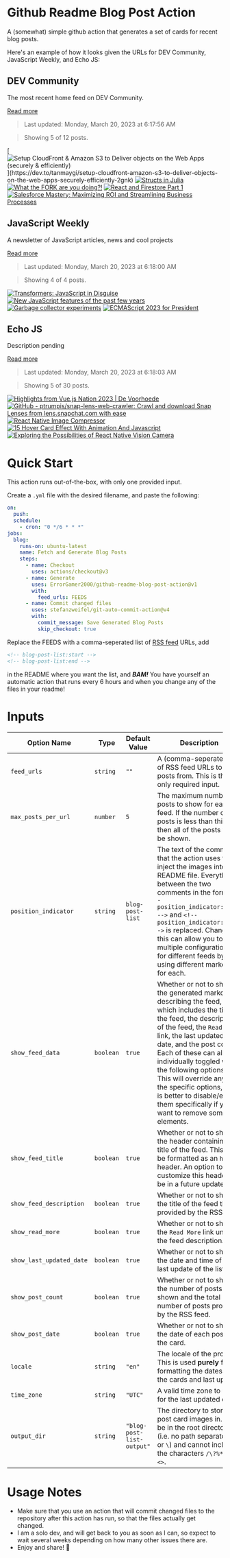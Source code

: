 # Github Readme Blog Post Action

A (somewhat) simple github action that generates a set of cards for recent blog posts.

Here's an example of how it looks given the URLs for DEV Community, JavaScript Weekly, and Echo JS:

<!-- post-list:start -->
## DEV Community

The most recent home feed on DEV Community.

[Read more](https://dev.to)
> Last updated: Monday, March 20, 2023 at 6:17:56 AM

> Showing 5 of 12 posts.

[![Setup CloudFront & Amazon S3 to Deliver objects on the Web Apps (securely & efficiently)](https://raw.githubusercontent.com/ErrorGamer2000/github-readme-blog-post-action/main/generated_files/DEV_Community/Setup_CloudFront___Amazon_S3_to_Deliver_objects_on_the_Web_Apps_(securely___efficiently).svg)](https://dev.to/tanmaygi/setup-cloudfront-amazon-s3-to-deliver-objects-on-the-web-apps-securely-efficiently-2gnk)
[![Structs in Julia](https://raw.githubusercontent.com/ErrorGamer2000/github-readme-blog-post-action/main/generated_files/DEV_Community/Structs_in_Julia.svg)](https://dev.to/ifihan/structs-in-julia-ock)
[![What the FORK are you doing?!](https://raw.githubusercontent.com/ErrorGamer2000/github-readme-blog-post-action/main/generated_files/DEV_Community/What_the_FORK_are_you_doing_!.svg)](https://dev.to/this-is-learning/what-the-fork-are-you-doing-4n68)
[![React and Firestore Part 1](https://raw.githubusercontent.com/ErrorGamer2000/github-readme-blog-post-action/main/generated_files/DEV_Community/React_and_Firestore_Part_1.svg)](https://dev.to/salehmubashar/react-and-firestore-part-1-2ab2)
[![Salesforce Mastery: Maximizing ROI and Streamlining Business Processes](https://raw.githubusercontent.com/ErrorGamer2000/github-readme-blog-post-action/main/generated_files/DEV_Community/Salesforce_Mastery__Maximizing_ROI_and_Streamlining_Business_Processes.svg)](https://dev.to/prishav/salesforce-mastery-maximizing-roi-and-streamlining-business-processes-2a85)


## JavaScript Weekly

A newsletter of JavaScript articles, news and cool projects

[Read more](https://javascriptweekly.com/)
> Last updated: Monday, March 20, 2023 at 6:18:00 AM

> Showing 4 of 4 posts.

[![Transformers: JavaScript in Disguise](https://raw.githubusercontent.com/ErrorGamer2000/github-readme-blog-post-action/main/generated_files/JavaScript_Weekly/Transformers__JavaScript_in_Disguise.svg)](https://javascriptweekly.com/issues/630)
[![New JavaScript features of the past few years](https://raw.githubusercontent.com/ErrorGamer2000/github-readme-blog-post-action/main/generated_files/JavaScript_Weekly/New_JavaScript_features_of_the_past_few_years.svg)](https://javascriptweekly.com/issues/629)
[![Garbage collector experiments](https://raw.githubusercontent.com/ErrorGamer2000/github-readme-blog-post-action/main/generated_files/JavaScript_Weekly/Garbage_collector_experiments.svg)](https://javascriptweekly.com/issues/628)
[![ECMAScript 2023 for President](https://raw.githubusercontent.com/ErrorGamer2000/github-readme-blog-post-action/main/generated_files/JavaScript_Weekly/ECMAScript_2023_for_President.svg)](https://javascriptweekly.com/issues/627)


## Echo JS

Description pending

[Read more](
http://www.echojs.com
)
> Last updated: Monday, March 20, 2023 at 6:18:03 AM

> Showing 5 of 30 posts.

[![Highlights from Vue.js Nation 2023 | De Voorhoede](https://raw.githubusercontent.com/ErrorGamer2000/github-readme-blog-post-action/main/generated_files/_Echo_JS_/Highlights_from_Vue.js_Nation_2023___De_Voorhoede.svg)](https://www.voorhoede.nl/en/blog/highlights-vue-js-nation-2023/)
[![GitHub - ptrumpis/snap-lens-web-crawler: Crawl and download Snap Lenses from lens.snapchat.com with ease](https://raw.githubusercontent.com/ErrorGamer2000/github-readme-blog-post-action/main/generated_files/_Echo_JS_/GitHub_-_ptrumpis_snap-lens-web-crawler__Crawl_and_download_Snap_Lenses_from_lens.snapchat.com_with_ease.svg)](https://github.com/ptrumpis/snap-lens-web-crawler)
[![React Native Image Compressor](https://raw.githubusercontent.com/ErrorGamer2000/github-readme-blog-post-action/main/generated_files/_Echo_JS_/React_Native_Image_Compressor.svg)](https://dskcode.com/react-native-image-compressor)
[![15 Hover Card Effect With Animation And Javascript](https://raw.githubusercontent.com/ErrorGamer2000/github-readme-blog-post-action/main/generated_files/_Echo_JS_/15_Hover_Card_Effect_With_Animation_And_Javascript.svg)](https://wizardry-design.com/15-hover-card-effect-with-animation-and-javascript/)
[![Exploring the Possibilities of React Native Vision Camera](https://raw.githubusercontent.com/ErrorGamer2000/github-readme-blog-post-action/main/generated_files/_Echo_JS_/Exploring_the_Possibilities_of_React_Native_Vision_Camera.svg)](https://dskcode.com/react-native-vision-camera)


<!-- post-list:end -->

# Quick Start

This action runs out-of-the-box, with only one provided input.

Create a `.yml` file with the desired filename, and paste the following:

```yml
on:
  push:
  schedule:
    - cron: "0 */6 * * *"
jobs:
  blog:
    runs-on: ubuntu-latest
    name: Fetch and Generate Blog Posts
    steps:
      - name: Checkout
        uses: actions/checkout@v3
      - name: Generate
        uses: ErrorGamer2000/github-readme-blog-post-action@v1
        with:
          feed_urls: FEEDS
      - name: Commit changed files
        uses: stefanzweifel/git-auto-commit-action@v4
        with:
          commit_message: Save Generated Blog Posts
          skip_checkout: true
```

Replace the FEEDS with a comma-seperated list of [RSS feed](https://rss.com/blog/how-do-rss-feeds-work/) URLs, add

```md
<!-- blog-post-list:start -->
<!-- blog-post-list:end -->
```

in the README where you want the list, and **_BAM!_** You have yourself an automatic action that runs every 6 hours and when you change any of the files in your readme!

# Inputs

<table>
  <thead>
    <tr>
      <th>Option Name</th>
      <th>Type</th>
      <th>Default Value</th>
      <th>Description</th>
    </tr>
  </thead>
  <tbody>
    <tr>
      <td><code>feed_urls</code></td>
      <td><code>string</code></td>
      <td><code>""</code></td>
      <td>A (comma-seperated) list of RSS feed URLs to load posts from. This is the only required input.</td>
    </tr>
    <tr>
      <td><code>max_posts_per_url</code></td>
      <td><code>number</code></td>
      <td><code>5</code></td>
      <td>The maximum number of posts to show for each feed. If the number of posts is less than this, then all of the posts will be shown.</td>
    </tr>
    <tr>
      <td><code>position_indicator</code></td>
      <td><code>string</code></td>
      <td><code>blog-post-list</code></td>
      <td>The text of the comments that the action uses to inject the images into the README file. Everything between the two comments in the form <code>&lt;!-- position_indicator:start --&gt;</code> and <code>&lt;!-- position_indicator:end --&gt;</code> is replaced. Changing this can allow you to use multiple configurations for different feeds by using different markers for each.</td>
    </tr>
    <tr>
      <td><code>show_feed_data</code></td>
      <td><code>boolean</code></td>
      <td><code>true</code></td>
      <td>Whether or not to show the generated markdown describing the feed, which includes the title of the feed, the description of the feed, the <code>Read More</code> link, the last updated date, and the post count. Each of these can also be individually toggled with the following options. This will override any of the specific options, so it is better to disable/enable them specifically if you want to remove some elements.</td>
    </tr>
    <tr>
      <td><code>show_feed_title</code></td>
      <td><code>boolean</code></td>
      <td><code>true</code></td>
      <td>Whether or not to show the header containing the title of the feed. This will be formatted as an <code>h2</code> header. An option to customize this header will be in a future update.</td>
    </tr>
    <tr>
      <td><code>show_feed_description</code></td>
      <td><code>boolean</code></td>
      <td><code>true</code></td>
      <td>Whether or not to show the title of the feed that is provided by the RSS feed.</td>
    </tr>
    <tr>
      <td><code>show_read_more</code></td>
      <td><code>boolean</code></td>
      <td><code>true</code></td>
      <td>Whether or not to show the <code>Read More</code> link under the feed description.</td>
    </tr>
    <tr>
      <td><code>show_last_updated_date</code></td>
      <td><code>boolean</code></td>
      <td><code>true</code></td>
      <td>Whether or not to show the date and time of the last update of the list.</td>
    </tr>
    <tr>
      <td><code>show_post_count</code></td>
      <td><code>boolean</code></td>
      <td><code>true</code></td>
      <td>Whether or not to show the number of posts shown and the total number of posts provided by the RSS feed.</td>
    </tr>
    <tr>
      <td><code>show_post_date</code></td>
      <td><code>boolean</code></td>
      <td><code>true</code></td>
      <td>Whether or not to show the date of each post on the card.</td>
    </tr>
    <tr>
      <td><code>locale</code></td>
      <td><code>string</code></td>
      <td><code>"en"</code></td>
      <td>The locale of the project. This is used <strong>purely</strong> for formatting the dates of the cards and last update.</td>
    </tr>
    <tr>
      <td><code>time_zone</code></td>
      <td><code>string</code></td>
      <td><code>"UTC"</code></td>
      <td>A valid time zone to use for the last updated date.</td>
    </tr>
    <tr>
      <td><code>output_dir</code></td>
      <td><code>string</code></td>
      <td><code>"blog-post-list-output"</code></td>
      <td>The directory to store the post card images in. Must be in the root directory (i.e. no path separators <code>/</code> or <code>\</code>) and cannot include the characters <code>/\?%*:|"&lt;&gt;</code>.</td>
    </tr>
<!--
    <tr>
      <td><code></code></td>
      <td><cde></cde></td>
      <td><code></code></td>
      <td></td>
    </tr>
-->
  </tbody>
</table>

# Usage Notes

- Make sure that you use an action that will commit changed files to the repository after this action has run, so that the files actually get changed.
- I am a solo dev, and will get back to you as soon as I can, so expect to wait several weeks depending on how many other issues there are.
- Enjoy and share! 🤗
